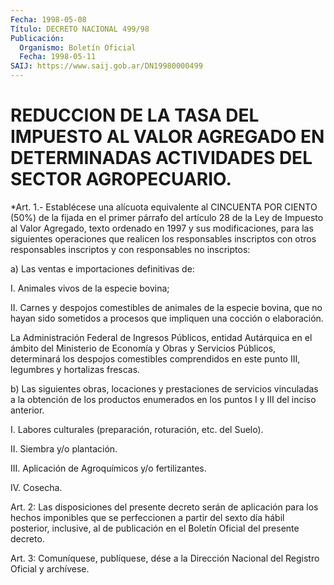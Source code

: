 ```yaml
---
Fecha: 1998-05-08
Título: DECRETO NACIONAL 499/98
Publicación:
  Organismo: Boletín Oficial
  Fecha: 1998-05-11
SAIJ: https://www.saij.gob.ar/DN19980000499
---
```

# REDUCCION DE LA TASA DEL IMPUESTO AL VALOR AGREGADO EN DETERMINADAS ACTIVIDADES DEL SECTOR AGROPECUARIO.

<a id="1"></a>
*Art. 1.- Establécese una alícuota equivalente  al CINCUENTA POR CIENTO (50%) de la fijada en el primer párrafo del artículo  28 de la Ley de Impuesto al Valor Agregado, texto ordenado en 1997 y sus modificaciones, para las siguientes operaciones que realicen los responsables inscriptos con otros responsables inscriptos y con responsables no inscriptos:

a) Las ventas e importaciones definitivas de:

I. Animales vivos de la especie bovina;

II. Carnes y despojos comestibles de animales de la especie bovina, que no hayan sido sometidos a procesos que impliquen una cocción o elaboración.

La Administración Federal de Ingresos Públicos, entidad Autárquica en el ámbito del Ministerio de Economía y Obras y Servicios Públicos, determinará los despojos comestibles comprendidos en este punto III, legumbres y hortalizas frescas.

b) Las siguientes obras, locaciones y prestaciones de servicios vinculadas a la obtención de los productos enumerados en los puntos I y III del inciso anterior.

I. Labores culturales (preparación, roturación, etc. del Suelo).

II. Siembra y/o plantación.

III. Aplicación de Agroquímicos y/o fertilizantes.

IV. Cosecha.

<a id="2"></a>
Art. 2: Las disposiciones del presente decreto serán de aplicación para los hechos imponibles que se perfeccionen  a  partir del sexto día  hábil  posterior, inclusive, al de publicación en  el  Boletín Oficial del presente decreto.

<a id="3"></a>
Art. 3: Comuníquese,  publíquese, dése a la Dirección Nacional del Registro Oficial y archívese.